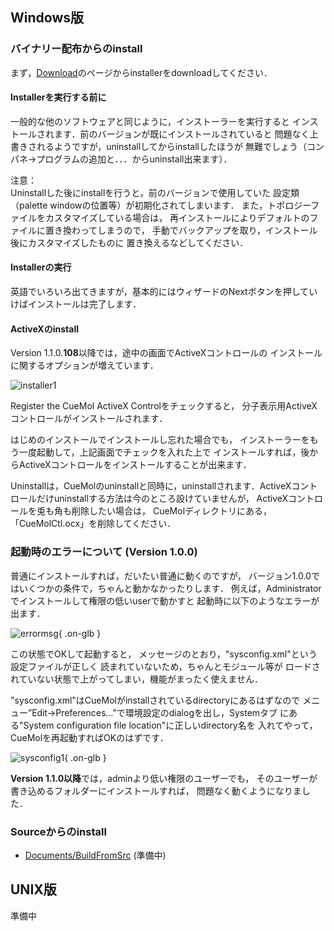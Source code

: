 

## Windows版

### バイナリー配布からのinstall
まず，[Download](../Download)のページからinstallerをdownloadしてください．


#### Installerを実行する前に
一般的な他のソフトウェアと同じように，インストーラーを実行すると
インストールされます．前のバージョンが既にインストールされていると
問題なく上書きされるようですが，uninstallしてからinstallしたほうが
無難でしょう（コンパネ→プログラムの追加と．．．からuninstall出来ます）．

注意：<br />
Uninstallした後にinstallを行うと，前のバージョンで使用していた
設定類（palette windowの位置等）が初期化されてしまいます．
また，トポロジーファイルをカスタマイズしている場合は，
再インストールによりデフォルトのファイルに置き換わってしまうので，
手動でバックアップを取り，インストール後にカスタマイズしたものに
置き換えるなどしてください．

#### Installerの実行
英語でいろいろ出てきますが，基本的にはウィザードのNextボタンを押していけばインストールは完了します．

#### ActiveXのinstall
Version 1.1.0.**108**以降では，途中の画面でActiveXコントロールの
インストールに関するオプションが増えています．


![installer1](../assets/images/Install-1.1/installer1.png)


Register the CueMol ActiveX Controlをチェックすると，
分子表示用ActiveXコントロールがインストールされます．

はじめのインストールでインストールし忘れた場合でも，
インストーラーをもう一度起動して，上記画面でチェックを入れた上で
インストールすれば，後からActiveXコントロールをインストールすることが出来ます．

Uninstallは，CueMolのuninstallと同時に，uninstallされます．ActiveXコントロールだけuninstallする方法は今のところ設けていませんが，
ActiveXコントロールを兎も角も削除したい場合は，
CueMolディレクトリにある，「CueMolCtl.ocx」を削除してください．

### 起動時のエラーについて (Version 1.0.0)
普通にインストールすれば，だいたい普通に動くのですが，
バージョン1.0.0ではいくつかの条件で，ちゃんと動かなかったりします．
例えば，Administratorでインストールして権限の低いuserで動かすと
起動時に以下のようなエラーが出ます．


![errormsg](../assets/images/Install-1.1/errormsg.png){ .on-glb }


この状態でOKして起動すると，
メッセージのとおり，"sysconfig.xml"という設定ファイルが正しく
読まれていないため，ちゃんとモジュール等が
ロードされていない状態で上がってしまい，機能がまったく使えません．

"sysconfig.xml"はCueMolがinstallされているdirectoryにあるはずなので
メニュー”Edit→Preferences...”で環境設定のdialogを出し，Systemタブ
にある"System configuration file location"に正しいdirectory名を
入れてやって，CueMolを再起動すればOKのはずです．


![sysconfig1](../assets/images/Install-1.1/sysconfig1.png){ .on-glb }


**Version 1.1.0以降**では，adminより低い権限のユーザーでも，
そのユーザーが書き込めるフォルダーにインストールすれば，
問題なく動くようになりました．

### Sourceからのinstall
*  [Documents/BuildFromSrc](../Documents/BuildFromSrc) (準備中)


## UNIX版
準備中